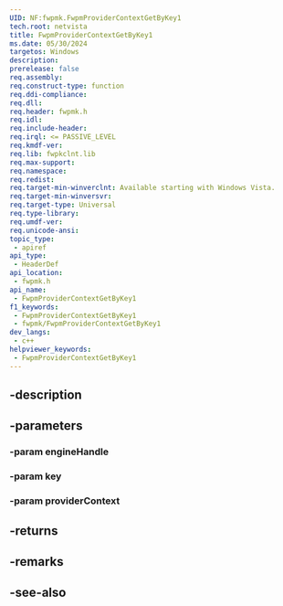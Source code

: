 ```yaml
---
UID: NF:fwpmk.FwpmProviderContextGetByKey1
tech.root: netvista
title: FwpmProviderContextGetByKey1
ms.date: 05/30/2024
targetos: Windows
description: 
prerelease: false
req.assembly: 
req.construct-type: function
req.ddi-compliance: 
req.dll: 
req.header: fwpmk.h
req.idl: 
req.include-header: 
req.irql: <= PASSIVE_LEVEL
req.kmdf-ver: 
req.lib: fwpkclnt.lib
req.max-support: 
req.namespace: 
req.redist: 
req.target-min-winverclnt: Available starting with Windows Vista.
req.target-min-winversvr: 
req.target-type: Universal
req.type-library: 
req.umdf-ver: 
req.unicode-ansi: 
topic_type:
 - apiref
api_type:
 - HeaderDef
api_location:
 - fwpmk.h
api_name:
 - FwpmProviderContextGetByKey1
f1_keywords:
 - FwpmProviderContextGetByKey1
 - fwpmk/FwpmProviderContextGetByKey1
dev_langs:
 - c++
helpviewer_keywords:
 - FwpmProviderContextGetByKey1
---
```


## -description

## -parameters

### -param engineHandle

### -param key

### -param providerContext

## -returns

## -remarks

## -see-also

